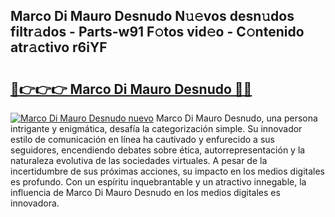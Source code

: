 ## Marco Di Mauro Desnudo N𝚞𝚎vos desn𝚞dos filtr𝚊dos - Parts-w91 F𝚘tos vid𝚎o - C𝚘ntenido atr𝚊ctivo r6iYF

# <h2><a href="http://mb1mpb.tromn.icu/?c=Marco+Di+Mauro+Desnudo">🔗👉👉👉 Marco Di Mauro Desnudo 🔗🔗</a></h2>

[![Marco Di Mauro Desnudo nuevo](https://i.imgur.com/pEAQMta.gif)](http://mb1mpb.tromn.icu/?c=Marco+Di+Mauro+Desnudo)
Marco Di Mauro Desnudo, una persona intrigante y enigmática, desafía la categorización simple. Su innovador estilo de comunicación en línea ha cautivado y enfurecido a sus seguidores, encendiendo debates sobre ética, autorrepresentación y la naturaleza evolutiva de las sociedades virtuales. A pesar de la incertidumbre de sus próximas acciones, su impacto en los medios digitales es profundo. Con un espíritu inquebrantable y un atractivo innegable, la influencia de Marco Di Mauro Desnudo en los medios digitales es innovadora.

